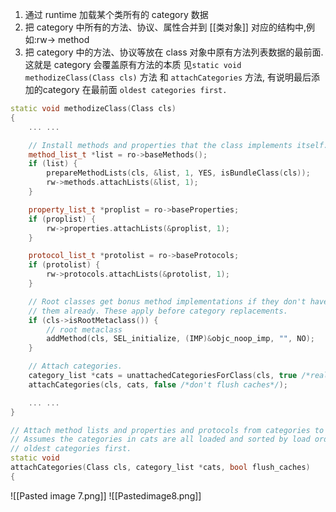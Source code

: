 1. 通过 runtime 加载某个类所有的 category 数据
2. 把 category 中所有的方法、协议、属性合并到 [[类对象]] 对应的结构中,例如:rw-> method
3. 把 category 中的方法、协议等放在 class 对象中原有方法列表数据的最前面.这就是 category 会覆盖原有方法的本质
见`static void methodizeClass(Class cls)` 方法 和 `attachCategories` 方法, 有说明最后添加的category 在最前面 `oldest categories first.`

```c++
static void methodizeClass(Class cls)
{
    ... ...

    // Install methods and properties that the class implements itself.
    method_list_t *list = ro->baseMethods();
    if (list) {
        prepareMethodLists(cls, &list, 1, YES, isBundleClass(cls));
        rw->methods.attachLists(&list, 1);
    }

    property_list_t *proplist = ro->baseProperties;
    if (proplist) {
        rw->properties.attachLists(&proplist, 1);
    }

    protocol_list_t *protolist = ro->baseProtocols;
    if (protolist) {
        rw->protocols.attachLists(&protolist, 1);
    }

    // Root classes get bonus method implementations if they don't have 
    // them already. These apply before category replacements.
    if (cls->isRootMetaclass()) {
        // root metaclass
        addMethod(cls, SEL_initialize, (IMP)&objc_noop_imp, "", NO);
    }

    // Attach categories.
    category_list *cats = unattachedCategoriesForClass(cls, true /*realizing*/);
    attachCategories(cls, cats, false /*don't flush caches*/);

    ... ...
}
```

```c++
// Attach method lists and properties and protocols from categories to a class.
// Assumes the categories in cats are all loaded and sorted by load order, 
// oldest categories first.
static void 
attachCategories(Class cls, category_list *cats, bool flush_caches)
{

```
 ![[Pasted image 7.png]]
 ![[Pastedimage8.png]]